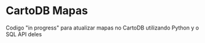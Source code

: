 # CartoDB Mapas
Codigo "in progress" para atualizar mapas no CartoDB utilizando Python y o SQL API deles
